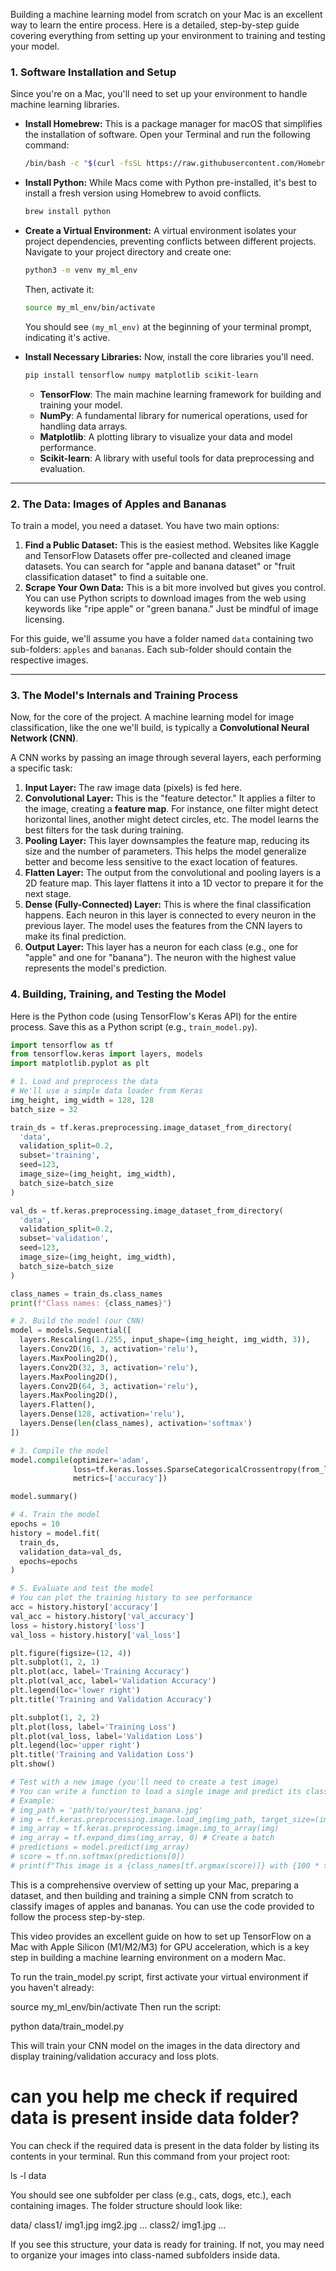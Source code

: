 Building a machine learning model from scratch on your Mac is an excellent way to learn the entire process. Here is a detailed, step-by-step guide covering everything from setting up your environment to training and testing your model.

### 1\. Software Installation and Setup

Since you're on a Mac, you'll need to set up your environment to handle machine learning libraries.

  * **Install Homebrew:** This is a package manager for macOS that simplifies the installation of software. Open your Terminal and run the following command:

    ```bash
    /bin/bash -c "$(curl -fsSL https://raw.githubusercontent.com/Homebrew/install/HEAD/install.sh)"
    ```

  * **Install Python:** While Macs come with Python pre-installed, it's best to install a fresh version using Homebrew to avoid conflicts.

    ```bash
    brew install python
    ```

  * **Create a Virtual Environment:** A virtual environment isolates your project dependencies, preventing conflicts between different projects. Navigate to your project directory and create one:

    ```bash
    python3 -m venv my_ml_env
    ```

    Then, activate it:

    ```bash
    source my_ml_env/bin/activate
    ```

    You should see `(my_ml_env)` at the beginning of your terminal prompt, indicating it's active.

  * **Install Necessary Libraries:** Now, install the core libraries you'll need.

    ```bash
    pip install tensorflow numpy matplotlib scikit-learn
    ```

      - **TensorFlow**: The main machine learning framework for building and training your model.
      - **NumPy**: A fundamental library for numerical operations, used for handling data arrays.
      - **Matplotlib**: A plotting library to visualize your data and model performance.
      - **Scikit-learn**: A library with useful tools for data preprocessing and evaluation.

-----

### 2\. The Data: Images of Apples and Bananas

To train a model, you need a dataset. You have two main options:

1.  **Find a Public Dataset:** This is the easiest method. Websites like Kaggle and TensorFlow Datasets offer pre-collected and cleaned image datasets. You can search for "apple and banana dataset" or "fruit classification dataset" to find a suitable one.
2.  **Scrape Your Own Data:** This is a bit more involved but gives you control. You can use Python scripts to download images from the web using keywords like "ripe apple" or "green banana." Just be mindful of image licensing.

For this guide, we'll assume you have a folder named `data` containing two sub-folders: `apples` and `bananas`. Each sub-folder should contain the respective images.

-----

### 3\. The Model's Internals and Training Process

Now, for the core of the project. A machine learning model for image classification, like the one we'll build, is typically a **Convolutional Neural Network (CNN)**.

A CNN works by passing an image through several layers, each performing a specific task:

1.  **Input Layer:** The raw image data (pixels) is fed here.
2.  **Convolutional Layer:** This is the "feature detector." It applies a filter to the image, creating a **feature map**. For instance, one filter might detect horizontal lines, another might detect circles, etc. The model learns the best filters for the task during training.
3.  **Pooling Layer:** This layer downsamples the feature map, reducing its size and the number of parameters. This helps the model generalize better and become less sensitive to the exact location of features.
4.  **Flatten Layer:** The output from the convolutional and pooling layers is a 2D feature map. This layer flattens it into a 1D vector to prepare it for the next stage.
5.  **Dense (Fully-Connected) Layer:** This is where the final classification happens. Each neuron in this layer is connected to every neuron in the previous layer. The model uses the features from the CNN layers to make its final prediction.
6.  **Output Layer:** This layer has a neuron for each class (e.g., one for "apple" and one for "banana"). The neuron with the highest value represents the model's prediction.

### 4\. Building, Training, and Testing the Model

Here is the Python code (using TensorFlow's Keras API) for the entire process. Save this as a Python script (e.g., `train_model.py`).

```python
import tensorflow as tf
from tensorflow.keras import layers, models
import matplotlib.pyplot as plt

# 1. Load and preprocess the data
# We'll use a simple data loader from Keras
img_height, img_width = 128, 128
batch_size = 32

train_ds = tf.keras.preprocessing.image_dataset_from_directory(
  'data',
  validation_split=0.2,
  subset='training',
  seed=123,
  image_size=(img_height, img_width),
  batch_size=batch_size
)

val_ds = tf.keras.preprocessing.image_dataset_from_directory(
  'data',
  validation_split=0.2,
  subset='validation',
  seed=123,
  image_size=(img_height, img_width),
  batch_size=batch_size
)

class_names = train_ds.class_names
print(f"Class names: {class_names}")

# 2. Build the model (our CNN)
model = models.Sequential([
  layers.Rescaling(1./255, input_shape=(img_height, img_width, 3)),
  layers.Conv2D(16, 3, activation='relu'),
  layers.MaxPooling2D(),
  layers.Conv2D(32, 3, activation='relu'),
  layers.MaxPooling2D(),
  layers.Conv2D(64, 3, activation='relu'),
  layers.MaxPooling2D(),
  layers.Flatten(),
  layers.Dense(128, activation='relu'),
  layers.Dense(len(class_names), activation='softmax')
])

# 3. Compile the model
model.compile(optimizer='adam',
              loss=tf.keras.losses.SparseCategoricalCrossentropy(from_logits=True),
              metrics=['accuracy'])

model.summary()

# 4. Train the model
epochs = 10
history = model.fit(
  train_ds,
  validation_data=val_ds,
  epochs=epochs
)

# 5. Evaluate and test the model
# You can plot the training history to see performance
acc = history.history['accuracy']
val_acc = history.history['val_accuracy']
loss = history.history['loss']
val_loss = history.history['val_loss']

plt.figure(figsize=(12, 4))
plt.subplot(1, 2, 1)
plt.plot(acc, label='Training Accuracy')
plt.plot(val_acc, label='Validation Accuracy')
plt.legend(loc='lower right')
plt.title('Training and Validation Accuracy')

plt.subplot(1, 2, 2)
plt.plot(loss, label='Training Loss')
plt.plot(val_loss, label='Validation Loss')
plt.legend(loc='upper right')
plt.title('Training and Validation Loss')
plt.show()

# Test with a new image (you'll need to create a test image)
# You can write a function to load a single image and predict its class
# Example:
# img_path = 'path/to/your/test_banana.jpg'
# img = tf.keras.preprocessing.image.load_img(img_path, target_size=(img_height, img_width))
# img_array = tf.keras.preprocessing.image.img_to_array(img)
# img_array = tf.expand_dims(img_array, 0) # Create a batch
# predictions = model.predict(img_array)
# score = tf.nn.softmax(predictions[0])
# print(f"This image is a {class_names[tf.argmax(score)]} with {100 * tf.reduce_max(score)}% confidence.")
```

This is a comprehensive overview of setting up your Mac, preparing a dataset, and then building and training a simple CNN from scratch to classify images of apples and bananas. You can use the code provided to follow the process step-by-step.

This video provides an excellent guide on how to set up TensorFlow on a Mac with Apple Silicon (M1/M2/M3) for GPU acceleration, which is a key step in building a machine learning environment on a modern Mac.


To run the train_model.py script, first activate your virtual environment if you haven't already:


source my_ml_env/bin/activate
Then run the script:

python data/train_model.py

This will train your CNN model on the images in the data directory and display training/validation accuracy and loss plots.

# can you help me check if required data is present inside data folder?

You can check if the required data is present in the data folder by listing its contents in your terminal. Run this command from your project root:

ls -l data

You should see one subfolder per class (e.g., cats, dogs, etc.), each containing images. The folder structure should look like:

data/
  class1/
    img1.jpg
    img2.jpg
    ...
  class2/
    img1.jpg
    ...

If you see this structure, your data is ready for training. If not, you may need to organize your images into class-named subfolders inside data.
